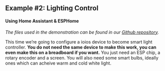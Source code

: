 ## Example #2: Lighting Control
#### Using Home Assistant & ESPHome

*The files used in the demonstration can be found in our [Github repository](https://github.com/ioios-io/demos).*

This time we’re going to configure a ioios device to become smart light controller. **You do not need the same device to make this work, you can even make this on a breadboard if you want.** You just need an ESP chip, a rotary encoder and a screen. You will also need some smart bulbs, ideally ones which can acheive warm and cold white light.


